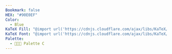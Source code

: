 ```yaml
---
Bookmark: false
HEX: "#90E0EF"
Color:
  - Blue
KaTeX Fill: "@import url('https://cdnjs.cloudflare.com/ajax/libs/KaTeX/0.16.9/katex.min.css')This is some text\\color{#000}\\colorbox{#90E0EF}{\\textsf{This is some text}}This is some text​﻿"
KaTeX Font: "@import url('https://cdnjs.cloudflare.com/ajax/libs/KaTeX/0.16.9/katex.min.css')This is some text\\color{#90E0EF}\\textsf{This is some text}This is some text﻿"
Palette:
  - 👨🏻‍🎨 Palette C
---
```

